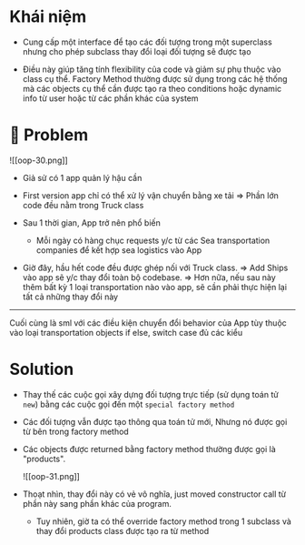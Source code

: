 
# Khái niệm

- Cung cấp một interface để tạo các đối tượng trong một superclass nhưng cho phép subclass thay đổi loại đối tượng sẽ được tạo

- Điều này giúp tăng tính flexibility của code và giảm sự phụ thuộc vào class cụ thể. Factory Method thường được sử dụng trong các hệ thống mà các objects cụ thể cần được tạo ra theo conditions hoặc dynamic info từ user hoặc từ các phần khác của system

# 🙁 Problem 


![[oop-30.png]]

- Giả sử có 1 app quản lý hậu cần
- First version app chỉ có thể xử lý vận chuyển bằng xe tải
	=> Phần lớn code đều nằm trong Truck class
	
- Sau 1 thời gian, App trở nên phổ biến
	+ Mỗi ngày có hàng chục requests y/c từ các Sea transportation companies để kết hợp sea logistics vào App
	
- Giờ đây, hầu hết code đều được ghép nối với Truck class. 
	=> Add Ships vào app sẽ y/c thay đổi toàn bộ codebase. 
	=> Hơn nữa, nếu sau này thêm bất kỳ 1 loại transportation nào vào app, sẽ cần phải thực hiện lại tất cả những thay đổi này
	
--- 
Cuối cùng là sml với các điều kiện chuyển đổi behavior của App tùy thuộc vào loại transportation objects 
if else, switch case  đủ các kiểu
	
# Solution

- Thay thế các cuộc gọi xây dựng đối tượng trực tiếp (sử dụng toán tử `new`) bằng các cuộc gọi đến một `special factory method`

- Các đối tượng vẫn được tạo thông qua toán tử mới, Nhưng nó được gọi từ bên trong factory method

- Các objects được returned bằng factory method thường được gọi là "products".
	
	![[oop-31.png]]

- Thoạt nhìn, thay đổi này có vẻ vô nghĩa, just moved constructor call từ phần này sang phần khác của program.
	- Tuy nhiên, giờ ta có thể override factory method trong 1 subclass và thay đổi products class được tạo ra từ method



	
	
	
	
	
	
	
	
	
	
	
	